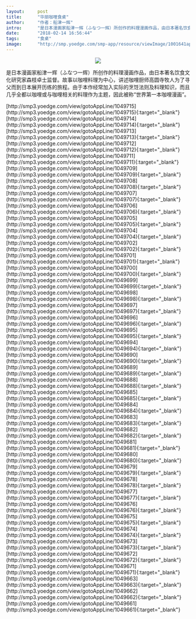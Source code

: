 ```yaml
---
layout:     post
title:      "华丽咖哩食桌"
author:     "作者：船津一辉"
intro:      "是日本漫画家船津一辉（ふなつ一辉）所创作的料理漫画作品，由日本著名饮食文化研究家森枝卓士监督。故事以咖哩料理为中心，讲述咖哩厨师高圆寺牧人为了寻父而到日本展开历练的旅程。由于本作经常加入实际的烹饪法则及料理知识，而且几乎全都以咖哩或与咖哩相关的料理作为主题，因此被称“世界第一本咖哩漫画”。"
date:       "2018-02-14 16:56:44"
tags:       "食桌"
image:      "http://smp.yoedge.com/smp-app/resource/viewImage/1001641appline.png"
---
```

<div style="text-align: center">
<p><img src="http://smp.yoedge.com/smp-app/resource/viewImage/1001641appline.png"/></p>
</div>
<p class="post-meta">
<span>是日本漫画家船津一辉（ふなつ一辉）所创作的料理漫画作品，由日本著名饮食文化研究家森枝卓士监督。故事以咖哩料理为中心，讲述咖哩厨师高圆寺牧人为了寻父而到日本展开历练的旅程。由于本作经常加入实际的烹饪法则及料理知识，而且几乎全都以咖哩或与咖哩相关的料理作为主题，因此被称“世界第一本咖哩漫画”。</span>
</p>
[http://smp3.yoedge.com/view/gotoAppLine/1049715](http://smp3.yoedge.com/view/gotoAppLine/1049715){:target="_blank"}
[http://smp3.yoedge.com/view/gotoAppLine/1049714](http://smp3.yoedge.com/view/gotoAppLine/1049714){:target="_blank"}
[http://smp3.yoedge.com/view/gotoAppLine/1049713](http://smp3.yoedge.com/view/gotoAppLine/1049713){:target="_blank"}
[http://smp3.yoedge.com/view/gotoAppLine/1049712](http://smp3.yoedge.com/view/gotoAppLine/1049712){:target="_blank"}
[http://smp3.yoedge.com/view/gotoAppLine/1049711](http://smp3.yoedge.com/view/gotoAppLine/1049711){:target="_blank"}
[http://smp3.yoedge.com/view/gotoAppLine/1049709](http://smp3.yoedge.com/view/gotoAppLine/1049709){:target="_blank"}
[http://smp3.yoedge.com/view/gotoAppLine/1049708](http://smp3.yoedge.com/view/gotoAppLine/1049708){:target="_blank"}
[http://smp3.yoedge.com/view/gotoAppLine/1049707](http://smp3.yoedge.com/view/gotoAppLine/1049707){:target="_blank"}
[http://smp3.yoedge.com/view/gotoAppLine/1049706](http://smp3.yoedge.com/view/gotoAppLine/1049706){:target="_blank"}
[http://smp3.yoedge.com/view/gotoAppLine/1049705](http://smp3.yoedge.com/view/gotoAppLine/1049705){:target="_blank"}
[http://smp3.yoedge.com/view/gotoAppLine/1049704](http://smp3.yoedge.com/view/gotoAppLine/1049704){:target="_blank"}
[http://smp3.yoedge.com/view/gotoAppLine/1049702](http://smp3.yoedge.com/view/gotoAppLine/1049702){:target="_blank"}
[http://smp3.yoedge.com/view/gotoAppLine/1049701](http://smp3.yoedge.com/view/gotoAppLine/1049701){:target="_blank"}
[http://smp3.yoedge.com/view/gotoAppLine/1049700](http://smp3.yoedge.com/view/gotoAppLine/1049700){:target="_blank"}
[http://smp3.yoedge.com/view/gotoAppLine/1049699](http://smp3.yoedge.com/view/gotoAppLine/1049699){:target="_blank"}
[http://smp3.yoedge.com/view/gotoAppLine/1049698](http://smp3.yoedge.com/view/gotoAppLine/1049698){:target="_blank"}
[http://smp3.yoedge.com/view/gotoAppLine/1049697](http://smp3.yoedge.com/view/gotoAppLine/1049697){:target="_blank"}
[http://smp3.yoedge.com/view/gotoAppLine/1049696](http://smp3.yoedge.com/view/gotoAppLine/1049696){:target="_blank"}
[http://smp3.yoedge.com/view/gotoAppLine/1049695](http://smp3.yoedge.com/view/gotoAppLine/1049695){:target="_blank"}
[http://smp3.yoedge.com/view/gotoAppLine/1049694](http://smp3.yoedge.com/view/gotoAppLine/1049694){:target="_blank"}
[http://smp3.yoedge.com/view/gotoAppLine/1049690](http://smp3.yoedge.com/view/gotoAppLine/1049690){:target="_blank"}
[http://smp3.yoedge.com/view/gotoAppLine/1049689](http://smp3.yoedge.com/view/gotoAppLine/1049689){:target="_blank"}
[http://smp3.yoedge.com/view/gotoAppLine/1049688](http://smp3.yoedge.com/view/gotoAppLine/1049688){:target="_blank"}
[http://smp3.yoedge.com/view/gotoAppLine/1049685](http://smp3.yoedge.com/view/gotoAppLine/1049685){:target="_blank"}
[http://smp3.yoedge.com/view/gotoAppLine/1049684](http://smp3.yoedge.com/view/gotoAppLine/1049684){:target="_blank"}
[http://smp3.yoedge.com/view/gotoAppLine/1049683](http://smp3.yoedge.com/view/gotoAppLine/1049683){:target="_blank"}
[http://smp3.yoedge.com/view/gotoAppLine/1049682](http://smp3.yoedge.com/view/gotoAppLine/1049682){:target="_blank"}
[http://smp3.yoedge.com/view/gotoAppLine/1049681](http://smp3.yoedge.com/view/gotoAppLine/1049681){:target="_blank"}
[http://smp3.yoedge.com/view/gotoAppLine/1049680](http://smp3.yoedge.com/view/gotoAppLine/1049680){:target="_blank"}
[http://smp3.yoedge.com/view/gotoAppLine/1049679](http://smp3.yoedge.com/view/gotoAppLine/1049679){:target="_blank"}
[http://smp3.yoedge.com/view/gotoAppLine/1049678](http://smp3.yoedge.com/view/gotoAppLine/1049678){:target="_blank"}
[http://smp3.yoedge.com/view/gotoAppLine/1049677](http://smp3.yoedge.com/view/gotoAppLine/1049677){:target="_blank"}
[http://smp3.yoedge.com/view/gotoAppLine/1049676](http://smp3.yoedge.com/view/gotoAppLine/1049676){:target="_blank"}
[http://smp3.yoedge.com/view/gotoAppLine/1049675](http://smp3.yoedge.com/view/gotoAppLine/1049675){:target="_blank"}
[http://smp3.yoedge.com/view/gotoAppLine/1049674](http://smp3.yoedge.com/view/gotoAppLine/1049674){:target="_blank"}
[http://smp3.yoedge.com/view/gotoAppLine/1049673](http://smp3.yoedge.com/view/gotoAppLine/1049673){:target="_blank"}
[http://smp3.yoedge.com/view/gotoAppLine/1049672](http://smp3.yoedge.com/view/gotoAppLine/1049672){:target="_blank"}
[http://smp3.yoedge.com/view/gotoAppLine/1049671](http://smp3.yoedge.com/view/gotoAppLine/1049671){:target="_blank"}
[http://smp3.yoedge.com/view/gotoAppLine/1049663](http://smp3.yoedge.com/view/gotoAppLine/1049663){:target="_blank"}
[http://smp3.yoedge.com/view/gotoAppLine/1049662](http://smp3.yoedge.com/view/gotoAppLine/1049662){:target="_blank"}
[http://smp3.yoedge.com/view/gotoAppLine/1049661](http://smp3.yoedge.com/view/gotoAppLine/1049661){:target="_blank"}


